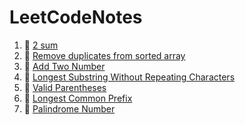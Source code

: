 # LeetCodeNotes

1. 💚 [2 sum](https://github.com/chihyinyang/LeetCodeNotes/blob/main/2%20sum.md) 
2. 💚 [Remove duplicates from sorted array](https://github.com/chihyinyang/LeetCodeNotes/blob/main/Remove%20Duplicates%20from%20Sorted%20Array.md)
3. 🧡 [Add Two Number](https://github.com/chihyinyang/LeetCodeNotes/blob/main/Add%20Two%20Number.md)
4. 🧡 [Longest Substring Without Repeating Characters](https://github.com/chihyinyang/LeetCodeNotes/blob/main/Longest%20Substring%20Without%20Repeating%20Characters.md)
5. 🧡 [Valid Parentheses](https://github.com/chihyinyang/LeetCodeNotes/blob/main/Valid%20Parentheses.md)
6. 💚 [Longest Common Prefix](https://github.com/chihyinyang/LeetCodeNotes/blob/main/Longest%20Common%20Prefix.md)
7. 💚 [Palindrome Number](https://github.com/chihyinyang/LeetCodeNotes/blob/main/Palindrome%20Number.md)
